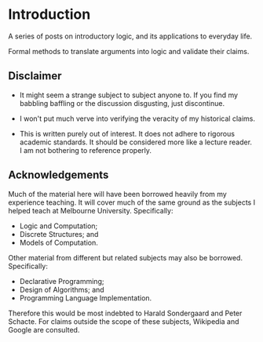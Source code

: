 Introduction
============

A series of posts on introductory logic, and its applications to everyday life.

Formal methods to translate arguments into logic and validate their claims.

Disclaimer
----------

* It might seem a strange subject to subject anyone to. If you find my babbling
  baffling or the discussion disgusting, just discontinue.

* I won't put much verve into verifying the veracity of my historical claims.

* This is written purely out of interest. It does not adhere to rigorous
  academic standards. It should be considered more like a lecture reader. I am
  not bothering to reference properly.

Acknowledgements
----------------

Much of the material here will have been borrowed heavily from my experience
teaching. It will cover much of the same ground as the subjects I helped teach
at Melbourne University. Specifically:
* Logic and Computation;
* Discrete Structures; and
* Models of Computation.

Other material from different but related subjects may also be borrowed.
Specifically:
 * Declarative Programming;
 * Design of Algorithms; and
 * Programming Language Implementation.

Therefore this would be most indebted to Harald Sondergaard and Peter Schacte.
For claims outside the scope of these subjects, Wikipedia and Google are
consulted.
